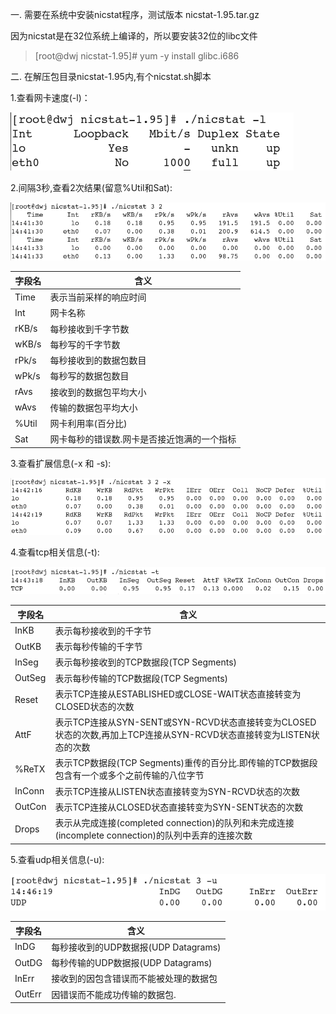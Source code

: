 一. 需要在系统中安装nicstat程序，测试版本 nicstat-1.95.tar.gz

因为nicstat是在32位系统上编译的，所以要安装32位的libc文件
>[root@dwj nicstat-1.95]# yum -y install glibc.i686

二. 在解压包目录nicstat-1.95内,有个nicstat.sh脚本

1.查看网卡速度(-l)：

![image](https://github.com/dwjlw1314/DWJ-PROJECT/raw/master/PictureSource/3.15.1.jpg)

2.间隔3秒,查看2次结果(留意%Util和Sat):

![image](https://github.com/dwjlw1314/DWJ-PROJECT/raw/master/PictureSource/3.15.2.jpg)

字段名 | 含义
---|---
Time  | 表示当前采样的响应时间
Int   | 网卡名称
rKB/s | 每秒接收到千字节数
wKB/s | 每秒写的千字节数
rPk/s | 每秒接收到的数据包数目
wPk/s | 每秒写的数据包数目
rAvs  | 接收到的数据包平均大小
wAvs  | 传输的数据包平均大小
%Util | 网卡利用率(百分比)
Sat   | 网卡每秒的错误数.网卡是否接近饱满的一个指标

3.查看扩展信息(-x 和 -s):

![image](https://github.com/dwjlw1314/DWJ-PROJECT/raw/master/PictureSource/3.15.3.jpg)

4.查看tcp相关信息(-t):

![image](https://github.com/dwjlw1314/DWJ-PROJECT/raw/master/PictureSource/3.15.4.jpg)

字段名 | 含义
---|---
InKB   | 表示每秒接收到的千字节
OutKB  | 表示每秒传输的千字节
InSeg  | 表示每秒接收到的TCP数据段(TCP Segments)
OutSeg | 表示每秒传输的TCP数据段(TCP Segments)
Reset  | 表示TCP连接从ESTABLISHED或CLOSE-WAIT状态直接转变为CLOSED状态的次数
AttF   | 表示TCP连接从SYN-SENT或SYN-RCVD状态直接转变为CLOSED状态的次数,再加上TCP连接从SYN-RCVD状态直接转变为LISTEN状态的次数
%ReTX  | 表示TCP数据段(TCP Segments)重传的百分比.即传输的TCP数据段包含有一个或多个之前传输的八位字节
InConn | 表示TCP连接从LISTEN状态直接转变为SYN-RCVD状态的次数
OutCon | 表示TCP连接从CLOSED状态直接转变为SYN-SENT状态的次数
Drops  | 表示从完成连接(completed connection)的队列和未完成连接(incomplete connection)的队列中丢弃的连接次数

5.查看udp相关信息(-u):

![image](https://github.com/dwjlw1314/DWJ-PROJECT/raw/master/PictureSource/3.15.5.jpg)

字段名 | 含义
---|---
InDG   | 每秒接收到的UDP数据报(UDP Datagrams)
OutDG  | 每秒传输的UDP数据报(UDP Datagrams)
InErr  | 接收到的因包含错误而不能被处理的数据包
OutErr | 因错误而不能成功传输的数据包.
